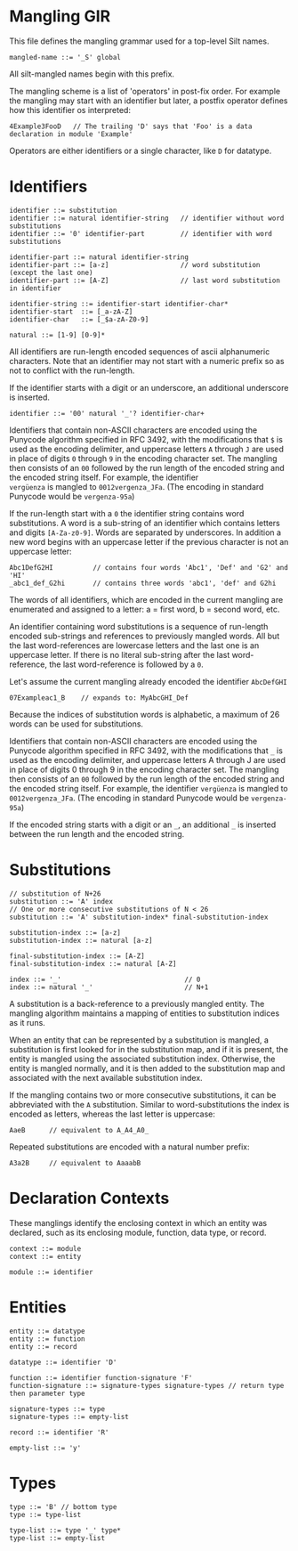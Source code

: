 # Mangling GIR 

This file defines the mangling grammar used for a top-level Silt names.  

```
mangled-name ::= '_S' global
```

All silt-mangled names begin with this prefix.

The mangling scheme is a list of 'operators' in post-fix order. For example the mangling 
may start with an identifier but later, a postfix operator defines how this identifier os 
interpreted:

```
4Example3FooD   // The trailing 'D' says that 'Foo' is a data declaration in module 'Example'
```

Operators are either identifiers or a single  character, like `D` for datatype.

Identifiers
=======

```
identifier ::= substitution
identifier ::= natural identifier-string   // identifier without word substitutions
identifier ::= '0' identifier-part         // identifier with word substitutions

identifier-part ::= natural identifier-string
identifier-part ::= [a-z]                  // word substitution (except the last one)
identifier-part ::= [A-Z]                  // last word substitution in identifier

identifier-string ::= identifier-start identifier-char*
identifier-start  ::= [_a-zA-Z]
identifier-char   ::= [_$a-zA-Z0-9]

natural ::= [1-9] [0-9]*
```

All identifiers are run-length encoded sequences of ascii alphanumeric characters.
Note that an identifier may not start with a numeric prefix so as not to conflict with the 
run-length.

If the identifier starts with a digit or an underscore, an additional underscore is inserted.

```
identifier ::= '00' natural '_'? identifier-char+
```

Identifiers that contain non-ASCII characters are encoded using the Punycode algorithm 
specified in RFC 3492, with the modifications that `$` is used as the encoding delimiter, 
and uppercase letters `A` through `J` are used in place of digits `0` through `9` in the 
encoding character set. The mangling then consists of an `00` followed by the run length 
of the encoded string and the encoded string itself. For example, the identifier  
`vergüenza` is mangled to `0012vergenza_JFa`. (The encoding in standard Punycode 
would be `vergenza-95a`)

If the run-length start with a `0` the identifier string contains word substitutions. A word is 
a sub-string of an identifier which contains letters and digits `[A-Za-z0-9]`. Words are 
separated by underscores. In addition a new word begins with an uppercase letter
if the previous character is not an uppercase letter:

```
Abc1DefG2HI          // contains four words 'Abc1', 'Def' and 'G2' and 'HI'
_abc1_def_G2hi       // contains three words 'abc1', 'def' and G2hi
```

The words of all identifiers, which are encoded in the current mangling are
enumerated and assigned to a letter: a = first word, b = second word, etc.

An identifier containing word substitutions is a sequence of run-length encoded
sub-strings and references to previously mangled words.
All but the last word-references are lowercase letters and the last one is an
uppercase letter. If there is no literal sub-string after the last
word-reference, the last word-reference is followed by a `0`.

Let's assume the current mangling already encoded the identifier `AbcDefGHI`

```
07Exampleac1_B    // expands to: MyAbcGHI_Def
```

Because the indices of substitution words is alphabetic, a maximum of 26 words can be
used for substitutions.

Identifiers that contain non-ASCII characters are encoded using the Punycode
algorithm specified in RFC 3492, with the modifications that ``_`` is used
as the encoding delimiter, and uppercase letters A through J are used in place
of digits 0 through 9 in the encoding character set. The mangling then
consists of an ``00`` followed by the run length of the encoded string and the
encoded string itself. For example, the identifier ``vergüenza`` is mangled
to ``0012vergenza_JFa``. (The encoding in standard Punycode would be
``vergenza-95a``)

If the encoded string starts with a digit or an ``_``, an additional ``_`` is
inserted between the run length and the encoded string.

Substitutions
==========

```
// substitution of N+26
substitution ::= 'A' index
// One or more consecutive substitutions of N < 26
substitution ::= 'A' substitution-index* final-substitution-index

substitution-index ::= [a-z]
substitution-index ::= natural [a-z]

final-substitution-index ::= [A-Z]
final-substitution-index ::= natural [A-Z]

index ::= '_'                               // 0
index ::= natural '_'                       // N+1
```


A substitution is a back-reference to a previously mangled entity. The mangling
algorithm maintains a mapping of entities to substitution indices as it runs.

When an entity that can be represented by a substitution is mangled, a substitution is first
looked for in the substitution map, and if it is present, the entity is mangled using the
associated substitution index. Otherwise, the entity is mangled normally, and
it is then added to the substitution map and associated with the next
available substitution index.

If the mangling contains two or more consecutive substitutions, it can be
abbreviated with the `A` substitution. Similar to word-substitutions the
index is encoded as letters, whereas the last letter is uppercase:

```
AaeB      // equivalent to A_A4_A0_
```

Repeated substitutions are encoded with a natural number prefix:

```
A3a2B     // equivalent to AaaabB
```

Declaration Contexts
================

These manglings identify the enclosing context in which an entity was declared,
such as its enclosing module, function, data type, or record.

```
context ::= module
context ::= entity

module ::= identifier
```

Entities
======

```
entity ::= datatype
entity ::= function
entity ::= record

datatype ::= identifier 'D'

function ::= identifier function-signature 'F'
function-signature ::= signature-types signature-types // return type then parameter type

signature-types ::= type
signature-types ::= empty-list    

record ::= identifier 'R'

empty-list ::= 'y'
```

Types
====

```
type ::= 'B' // bottom type
type ::= type-list

type-list ::= type '_' type*
type-list ::= empty-list
```
